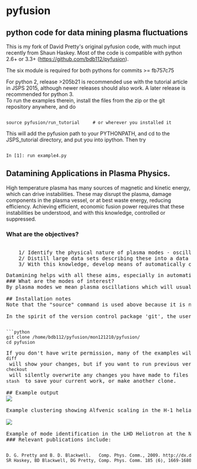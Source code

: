 # pyfusion
## python code for data mining plasma fluctuations
This is my fork of David Pretty's original pyfusion code, with much input 
recently from Shaun Haskey.  Most of the code is compatible with python 2.6+ or 3.3+
(https://github.com/bdb112/pyfusion).   

The six module is required for both pythons for commits >= fb757c75 

For python 2, release >205b21 is recommended use with the tutorial article in JSPS 2015, although newer releases should also work.
A later release is recommended for python 3.  
To run the examples therein, install the files from the zip or the git repository anywhere, and do
<pre><code>
source pyfusion/run_tutorial     # or wherever you installed it
</code></pre>
This will add the pyfusion path to your PYTHONPATH, and cd to the JSPS_tutorial directory, and put you into ipython.  Then try
<pre><code>
In [1]: run example4.py
</code></pre>

## Datamining Applications in Plasma Physics.
High temperature plasma has many sources of magnetic and kinetic energy, which can drive instabilities.  These may disrupt the plasma, damage components in the plasma vessel, or at best waste energy, reducing efficiency.  Achieving efficient, economic fusion power requires that these instabilities be understood, and with this knowledge, controlled or suppressed.
### What are the objectives?
<pre><list>
	1/ Identify the physical nature of plasma modes - oscillations or fluctuations
	2/ Distill large data sets describing these into a data base of a manageable size.
	3/ With this knowledge, develop means of automatically classifying and identifying these modes.
</list><pre>
Datamining helps with all these aims, especially in automating the process.  This enables the use of large datasets from the entire operational life of many plasma confinement devices, well beyond the capability of analysis by hand.  Ultimately this will enable near real-time identification of modes for control and feedback.
### What are the modes of interest?
By plasma modes we mean plasma oscillations which will usually be incoherent to some extent , because plasma parameters such as density vary in time and in space.  If we can measure the frequency, and its dependence on plasma parameters, we can have some idea of the plasma wave associated with it.  It is better still if we can learn something about the wavelength, or more generally the k vector, so we can in essence measure a point on the dispersion relation of the underlying wave.  Typical modes are drift wave oscillations and Alfvén instabilities. Modes may be driven for example by ideal or resistive MHD instabilities, or by transfer of energy from fast particles, especially if the particle velocity is related to the wave velocity such that a resonant interaction occurs.  The extraction of wavelength information implies the existence of more than one channel of data, so this paper is focussed on analysis of multi-channel time-series data.  

## Installation notes
Note that the "source" command is used above because it is necessary to set some environment variables, and simply running a script will not - any environemnt changes are discarded.  Also, although these examples work with straight python, ipython is recommended because of the ease of inspectin variable, debugging, and recalling history.  Features include the use of ? for help informatin and tabbing to see possible completions.  More advanved features can be enabled by settings in ~/ipython/profile_default/ipython_config.py, such as automatically supplying parentheses, automatically reloading imported modules if they are edited.

In the spirit of the version control package 'git', the user is encouraged to work in the source directory structure.  If git is used, the source files are safe, and you can easily see the changes you have made.  This requires that the user has write permission ford this directory, which happens by default if you clone the repository.  
<pre><code>
```python
git clone /home/bdb112/pyfusion/mon121210/pyfusion/
cd pyfusion
</code><pre>
If you don't have write permission, many of the examples will not complete.  <code>git diff </code> will show your changes, but if you want to run previous versions, casual users of git should note that <code>git checkout </code> will silently overwrite any changes you have made to files that came from the repository, so you should use <code>git stash </code> to save your current work, or make another clone.

## Example output
<a href="" target="_blank"><img src="pyfusion/6_good_clusters_CPC.png"/></a>

Example clustering showing Alfvenic scaling in the H-1 heliac.

<a href="" target="_blank"><img src="pyfusion/65139_N_mode_id_new.png"/></a>

Example of mode identification in the LHD Heliotron at the National Institute of Fusion Science, Toki.
### Relevant publications include:
<pre><list><small>
D. G. Pretty and B. D. Blackwell.   Comp. Phys. Comm., 2009. http://dx.doi.org/10.1016/j.cpc.2009.05.003 and thesis 
SR Haskey, BD Blackwell, DG Pretty, Comp. Phys. Comm. 185 (6), 1669-1680, http://dx.doi.org/10.1016/j.cpc.2014.03.008 and thesis
</small></list></pre>

